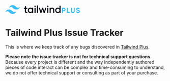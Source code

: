 <a href="https://tailwindcss.com/plus" target="_blank">
  <picture>
    <source media="(prefers-color-scheme: dark)" srcset="https://raw.githubusercontent.com/tailwindlabs/tailwind-plus-issues/HEAD/.github/logo-dark.svg">
    <source media="(prefers-color-scheme: light)" srcset="https://raw.githubusercontent.com/tailwindlabs/tailwind-plus-issues/HEAD/.github/logo-light.svg">
    <img alt="Tailwind Plus" src="https://raw.githubusercontent.com/tailwindlabs/tailwind-plus-issues/HEAD/.github/logo-light.svg" width="235" height="28" style="max-width: 100%;">
  </picture>
</a>

# Tailwind Plus Issue Tracker

This is where we keep track of any bugs discovered in [Tailwind Plus](https://tailwindcss.com/plus).

**Please note the issue tracker is not for technical support questions.** Because every project is different and the way independently authored pieces of code interact can be complex and time-consuming to understand, we do not offer technical support or consulting as part of your purchase.
